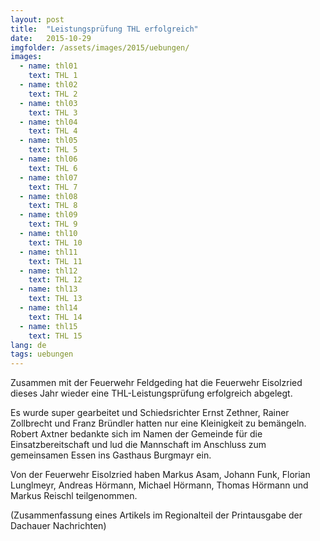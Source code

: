 ```yaml
---
layout: post
title:  "Leistungsprüfung THL erfolgreich"
date:   2015-10-29
imgfolder: /assets/images/2015/uebungen/
images:
  - name: thl01
    text: THL 1
  - name: thl02
    text: THL 2
  - name: thl03
    text: THL 3
  - name: thl04
    text: THL 4
  - name: thl05
    text: THL 5
  - name: thl06
    text: THL 6
  - name: thl07
    text: THL 7
  - name: thl08
    text: THL 8
  - name: thl09
    text: THL 9
  - name: thl10
    text: THL 10
  - name: thl11
    text: THL 11
  - name: thl12
    text: THL 12
  - name: thl13
    text: THL 13
  - name: thl14
    text: THL 14
  - name: thl15
    text: THL 15
lang: de
tags: uebungen
---
```

Zusammen mit der Feuerwehr Feldgeding hat die Feuerwehr Eisolzried dieses Jahr wieder eine THL-Leistungsprüfung erfolgreich abgelegt.

Es wurde super gearbeitet und Schiedsrichter Ernst Zethner, Rainer Zollbrecht und Franz Bründler hatten nur eine Kleinigkeit zu bemängeln. Robert Axtner bedankte sich im Namen der Gemeinde für die Einsatzbereitschaft und lud die Mannschaft im Anschluss zum gemeinsamen Essen ins Gasthaus Burgmayr ein.

Von der Feuerwehr Eisolzried haben Markus Asam, Johann Funk, Florian Lunglmeyr, Andreas Hörmann, Michael Hörmann, Thomas Hörmann und Markus Reischl teilgenommen.

(Zusammenfassung eines Artikels im Regionalteil der Printausgabe der Dachauer Nachrichten)
